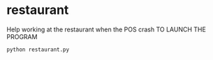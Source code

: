 # restaurant
Help working at the restaurant when the  POS crash
TO LAUNCH THE PROGRAM
```
python restaurant.py
```

